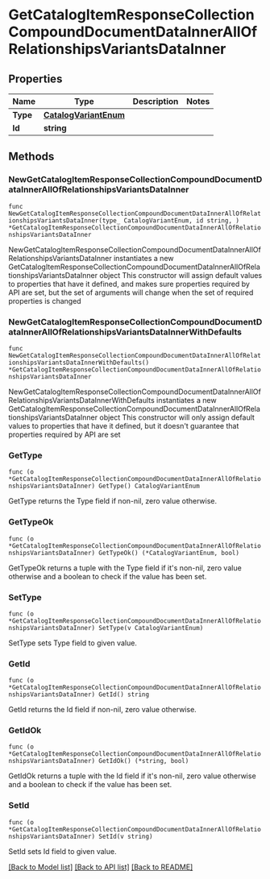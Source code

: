 # GetCatalogItemResponseCollectionCompoundDocumentDataInnerAllOfRelationshipsVariantsDataInner

## Properties

Name | Type | Description | Notes
------------ | ------------- | ------------- | -------------
**Type** | [**CatalogVariantEnum**](CatalogVariantEnum.md) |  | 
**Id** | **string** |  | 

## Methods

### NewGetCatalogItemResponseCollectionCompoundDocumentDataInnerAllOfRelationshipsVariantsDataInner

`func NewGetCatalogItemResponseCollectionCompoundDocumentDataInnerAllOfRelationshipsVariantsDataInner(type_ CatalogVariantEnum, id string, ) *GetCatalogItemResponseCollectionCompoundDocumentDataInnerAllOfRelationshipsVariantsDataInner`

NewGetCatalogItemResponseCollectionCompoundDocumentDataInnerAllOfRelationshipsVariantsDataInner instantiates a new GetCatalogItemResponseCollectionCompoundDocumentDataInnerAllOfRelationshipsVariantsDataInner object
This constructor will assign default values to properties that have it defined,
and makes sure properties required by API are set, but the set of arguments
will change when the set of required properties is changed

### NewGetCatalogItemResponseCollectionCompoundDocumentDataInnerAllOfRelationshipsVariantsDataInnerWithDefaults

`func NewGetCatalogItemResponseCollectionCompoundDocumentDataInnerAllOfRelationshipsVariantsDataInnerWithDefaults() *GetCatalogItemResponseCollectionCompoundDocumentDataInnerAllOfRelationshipsVariantsDataInner`

NewGetCatalogItemResponseCollectionCompoundDocumentDataInnerAllOfRelationshipsVariantsDataInnerWithDefaults instantiates a new GetCatalogItemResponseCollectionCompoundDocumentDataInnerAllOfRelationshipsVariantsDataInner object
This constructor will only assign default values to properties that have it defined,
but it doesn't guarantee that properties required by API are set

### GetType

`func (o *GetCatalogItemResponseCollectionCompoundDocumentDataInnerAllOfRelationshipsVariantsDataInner) GetType() CatalogVariantEnum`

GetType returns the Type field if non-nil, zero value otherwise.

### GetTypeOk

`func (o *GetCatalogItemResponseCollectionCompoundDocumentDataInnerAllOfRelationshipsVariantsDataInner) GetTypeOk() (*CatalogVariantEnum, bool)`

GetTypeOk returns a tuple with the Type field if it's non-nil, zero value otherwise
and a boolean to check if the value has been set.

### SetType

`func (o *GetCatalogItemResponseCollectionCompoundDocumentDataInnerAllOfRelationshipsVariantsDataInner) SetType(v CatalogVariantEnum)`

SetType sets Type field to given value.


### GetId

`func (o *GetCatalogItemResponseCollectionCompoundDocumentDataInnerAllOfRelationshipsVariantsDataInner) GetId() string`

GetId returns the Id field if non-nil, zero value otherwise.

### GetIdOk

`func (o *GetCatalogItemResponseCollectionCompoundDocumentDataInnerAllOfRelationshipsVariantsDataInner) GetIdOk() (*string, bool)`

GetIdOk returns a tuple with the Id field if it's non-nil, zero value otherwise
and a boolean to check if the value has been set.

### SetId

`func (o *GetCatalogItemResponseCollectionCompoundDocumentDataInnerAllOfRelationshipsVariantsDataInner) SetId(v string)`

SetId sets Id field to given value.



[[Back to Model list]](../README.md#documentation-for-models) [[Back to API list]](../README.md#documentation-for-api-endpoints) [[Back to README]](../README.md)


